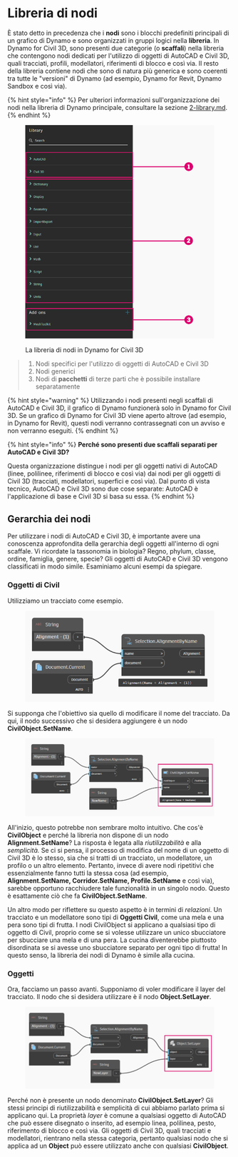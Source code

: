 # Libreria di nodi

È stato detto in precedenza che i **nodi** sono i blocchi predefiniti principali di un grafico di Dynamo e sono organizzati in gruppi logici nella **libreria**. In Dynamo for Civil 3D, sono presenti due categorie (o **scaffali**) nella libreria che contengono nodi dedicati per l'utilizzo di oggetti di AutoCAD e Civil 3D, quali tracciati, profili, modellatori, riferimenti di blocco e così via. Il resto della libreria contiene nodi che sono di natura più generica e sono coerenti tra tutte le "versioni" di Dynamo (ad esempio, Dynamo for Revit, Dynamo Sandbox e così via).

{% hint style="info" %} Per ulteriori informazioni sull'organizzazione dei nodi nella libreria di Dynamo principale, consultare la sezione [2-library.md](../3\_user\_interface/2-library.md "mention"). {% endhint %}

<figure><img src="../.gitbook/assets/c3d-node-library.png" alt="" width="563"><figcaption><p>La libreria di nodi in Dynamo for Civil 3D</p></figcaption></figure>

> 1. Nodi specifici per l'utilizzo di oggetti di AutoCAD e Civil 3D
> 2. Nodi generici
> 3. Nodi di **pacchetti** di terze parti che è possibile installare separatamente

{% hint style="warning" %} Utilizzando i nodi presenti negli scaffali di AutoCAD e Civil 3D, il grafico di Dynamo funzionerà solo in Dynamo for Civil 3D. Se un grafico di Dynamo for Civil 3D viene aperto altrove (ad esempio, in Dynamo for Revit), questi nodi verranno contrassegnati con un avviso e non verranno eseguiti. {% endhint %}

{% hint style="info" %} **Perché sono presenti due scaffali separati per AutoCAD e Civil 3D?**

Questa organizzazione distingue i nodi per gli oggetti nativi di AutoCAD (linee, polilinee, riferimenti di blocco e così via) dai nodi per gli oggetti di Civil 3D (tracciati, modellatori, superfici e così via). Dal punto di vista tecnico, AutoCAD e Civil 3D sono due cose separate: AutoCAD è l'applicazione di base e Civil 3D si basa su essa. {% endhint %}

## Gerarchia dei nodi

Per utilizzare i nodi di AutoCAD e Civil 3D, è importante avere una conoscenza approfondita della gerarchia degli oggetti all'interno di ogni scaffale. Vi ricordate la tassonomia in biologia? Regno, phylum, classe, ordine, famiglia, genere, specie? Gli oggetti di AutoCAD e Civil 3D vengono classificati in modo simile. Esaminiamo alcuni esempi da spiegare.

### Oggetti di Civil

Utilizziamo un tracciato come esempio.

<figure><img src="../.gitbook/assets/c3d-node-library-alignment.png" alt=""><figcaption></figcaption></figure>

Si supponga che l'obiettivo sia quello di modificare il nome del tracciato. Da qui, il nodo successivo che si desidera aggiungere è un nodo **CivilObject.SetName**.

<figure><img src="../.gitbook/assets/c3d-node-library-alignment-set-name (1).png" alt=""><figcaption></figcaption></figure>

All'inizio, questo potrebbe non sembrare molto intuitivo. Che cos'è **CivilObject** e perché la libreria non dispone di un nodo **Alignment.SetName**? La risposta è legata alla _riutilizzabilità_ e alla _semplicità._ Se ci si pensa, il processo di modifica del nome di un oggetto di Civil 3D è lo stesso, sia che si tratti di un tracciato, un modellatore, un profilo o un altro elemento. Pertanto, invece di avere nodi ripetitivi che essenzialmente fanno tutti la stessa cosa (ad esempio, **Alignment.SetName, Corridor.SetName, Profile.SetName** e così via), sarebbe opportuno racchiudere tale funzionalità in un singolo nodo. Questo è esattamente ciò che fa **CivilObject.SetName**.

Un altro modo per riflettere su questo aspetto è in termini di _relazioni_. Un tracciato e un modellatore sono tipi di **Oggetti Civil**, come una mela e una pera sono tipi di frutta. I nodi CivilObject si applicano a qualsiasi tipo di oggetto di Civil, proprio come se si volesse utilizzare un unico sbucciatore per sbucciare una mela e di una pera. La cucina diventerebbe piuttosto disordinata se si avesse uno sbucciatore separato per ogni tipo di frutta! In questo senso, la libreria dei nodi di Dynamo è simile alla cucina.

### Oggetti

Ora, facciamo un passo avanti. Supponiamo di voler modificare il layer del tracciato. Il nodo che si desidera utilizzare è il nodo **Object.SetLayer**.

<figure><img src="../.gitbook/assets/c3d-node-library-alignment-set-layer.png" alt=""><figcaption></figcaption></figure>

Perché non è presente un nodo denominato **CivilObject.SetLayer**? Gli stessi principi di riutilizzabilità e semplicità di cui abbiamo parlato prima si applicano qui. La proprietà _layer_ è comune a qualsiasi oggetto di AutoCAD che può essere disegnato o inserito, ad esempio linea, polilinea, pesto, riferimento di blocco e così via. Gli oggetti di Civil 3D, quali tracciati e modellatori, rientrano nella stessa categoria, pertanto qualsiasi nodo che si applica ad un **Object** può essere utilizzato anche con qualsiasi **CivilObject**.

